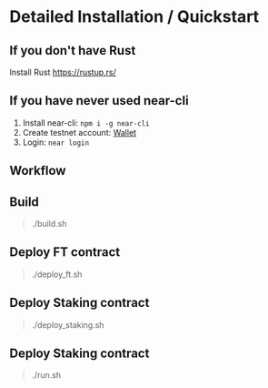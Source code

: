 # Detailed Installation / Quickstart
## If you don't have Rust
Install Rust https://rustup.rs/
## If you have never used near-cli
1. Install near-cli: `npm i -g near-cli`
2. Create testnet account: [Wallet](https://wallet.testnet.near.org)
3. Login: `near login`

## Workflow


## Build
>./build.sh

## Deploy FT contract
>./deploy_ft.sh

## Deploy Staking contract
>./deploy_staking.sh

## Deploy Staking contract
>./run.sh

